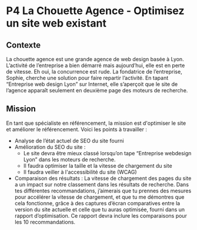 # P4 La Chouette Agence - Optimisez un site web existant

## Contexte

La chouette agence est une grande agence de web design basée à Lyon. L’activité de l’entreprise a bien démarré mais aujourd’hui, elle est en perte de vitesse. Eh oui, la concurrence est rude. La fondatrice de l’entreprise, Sophie, cherche une solution pour faire repartir l’activité. En tapant “Entreprise web design Lyon” sur Internet, elle s’aperçoit que le site de l’agence apparaît seulement en deuxième page des moteurs de recherche. 

## Mission

En tant que spécialiste en référencement, la mission est d'optimiser le site et améliorer le référencement.
Voici les points à travailler :
- Analyse de l’état actuel de SEO du site fourni
- Amélioration du SEO du site :
  - Le site devra être mieux classé lorsqu’on tape “Entreprise webdesign Lyon” dans les moteurs de recherche.
  - Il faudra optimiser la taille et la vitesse de chargement du site
  - Il faudra veiller à l'accessibilité du site (WCAG)
- Comparaison des résultats : La vitesse de chargement des pages du site a un impact sur notre classement dans les résultats de recherche. Dans tes différentes recommandations, j’aimerais que tu prennes des mesures pour accélérer la vitesse de chargement, et que tu me démontres que cela fonctionne, grâce à des captures d’écran comparatives entre la version du site actuelle et celle que tu auras optimisée, fourni dans un rapport d’optimisation. Ce rapport devra inclure les comparaisons pour les 10 recommandations.